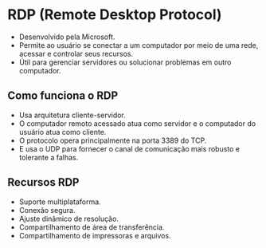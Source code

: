 # RDP (Remote Desktop Protocol)
  - Desenvolvido pela Microsoft.
  - Permite ao usuário se conectar a um computador por meio de uma rede, acessar e controlar seus recursos.
  - Útil para gerenciar servidores ou solucionar problemas em outro computador.

## Como funciona o RDP
  - Usa arquitetura cliente-servidor.
  - O computador remoto acessado atua como servidor e o computador do usuário atua como cliente.
  - O protocolo opera principalmente na porta 3389 do TCP.
  - E usa o UDP para fornecer o canal de comunicação mais robusto e tolerante a falhas.

## Recursos RDP
  - Suporte multiplataforma.
  - Conexão segura.
  - Ajuste dinâmico de resolução.
  - Compartilhamento de área de transferência.
  - Compartilhamento de impressoras e arquivos.
